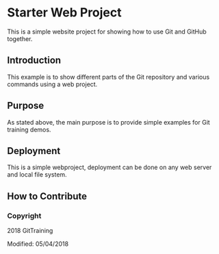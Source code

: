 # Starter Web Project

This is a simple website project for
showing how to use Git and GitHub together.

## Introduction

This example is to show different parts of the Git repository and
various commands using a web project.

## Purpose

As stated above, the main purpose is to 
provide simple examples for Git training demos.

## Deployment

This is a simple webproject, deployment
can be done on any web server and local file system.

## How to Contribute

### Copyright

2018 GitTraining

Modified: 05/04/2018
